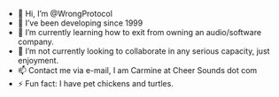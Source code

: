- 👋 Hi, I’m @WrongProtocol
- 👀 I’ve been developing since 1999
- 🌱 I’m currently learning how to exit from owning an audio/software company.
- 💞️ I’m not currently looking to collaborate in any serious capacity, just enjoyment.
- 📫 Contact me via e-mail,  I am Carmine at Cheer Sounds dot com
- ⚡ Fun fact: I have pet chickens and turtles.

<!---
WrongProtocol/WrongProtocol is a ✨ special ✨ repository because its `README.md` (this file) appears on your GitHub profile.
You can click the Preview link to take a look at your changes.
--->
